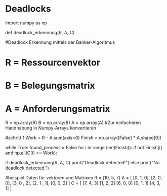 # Deadlocks
import numpy as np

def deadlock_erkennung(R, A, C)

#Deadlock Erkennung mittels der Banker-Algoritmus
# R = Ressourcenvektor 
# B = Belegungsmatrix
# A = Anforderungsmatrix

R = np.array(R)
B = np.array(B)
A = np.array(A)
#Zur einfacheren Handhabung in Numpy-Arrays konvertieren

#schritt 1
Work = R - A.sum(axis=0)
Finish = np.array([False] * A.shape[0])

while True:
    found_process = False
    for i in range (len(Finish)):
        if not Finish[i] and np.all(C[i] <= Work):










if deadlock_erkennung(R, A, C)
    print("Deadlock detected!")
else 
    print("No deadlock detected.")
    







#beispiel Daten für vektoren und Matrixen 
R = [10, 5, 7]
A = [
    [0, 1, 0],
    [2, 0, 0],
    [3, 0 , 2],
    [2, 1 , 1],
    [0, 0, 2]
    ]
C = [
    [7, 4, 3]
    [1, 2, 2]
    [6, 0, 0]
    [0, 1, 1]
    [4, 3, 1]
  ]
  


